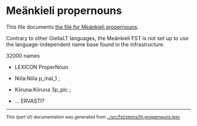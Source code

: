 # Meänkieli propernouns

This file documents [the file for Meänkieli propernouns](https://github.com/giellalt/lang-fit/blob/main/src/fst/stems/fit-propernouns.lexc).

Contrary to other GiellaLT languages, the Meänkieli FST is not set up to use the language-independent name base found in the infrastructure.

32000 names

 * LEXICON ProperNoun 

 * Niila:Niila p_mal_1 ; 
 * Kiiruna:Kiiruna 3p_plc ; 
* ...
ERVASTI?
* * *
<small>This (part of) documentation was generated from [../src/fst/stems/fit-propernouns.lexc](http://github.com/giellalt/lang-fit/blob/main/../src/fst/stems/fit-propernouns.lexc)</small>